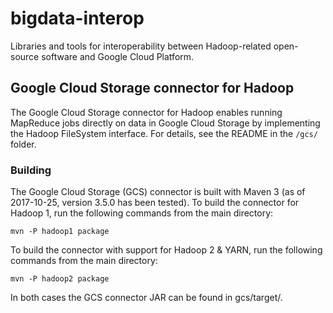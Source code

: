 # bigdata-interop

Libraries and tools for interoperability between Hadoop-related open-source software and Google Cloud Platform.

## Google Cloud Storage connector for Hadoop

The Google Cloud Storage connector for Hadoop enables running MapReduce jobs
directly on data in Google Cloud Storage by implementing the Hadoop FileSystem
interface. For details, see the README in the `/gcs/` folder.

### Building

The Google Cloud Storage (GCS) connector is built with Maven 3 (as of 2017-10-25, version 3.5.0 has been tested).
To build the connector for Hadoop 1, run the following commands from the main directory:

    mvn -P hadoop1 package

To build the connector with support for Hadoop 2 & YARN, run the following commands from the main directory:

    mvn -P hadoop2 package

In both cases the GCS connector JAR can be found in gcs/target/.
